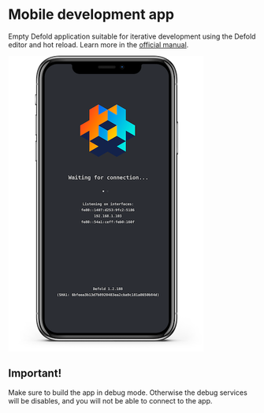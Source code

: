 # Mobile development app
Empty Defold application suitable for iterative development using the Defold editor and hot reload. Learn more in the [official manual](https://defold.com/manuals/dev-app).

![](devapp.png)

## Important!
Make sure to build the app in debug mode. Otherwise the debug services will be disables, and you will not be able to connect to the app.
